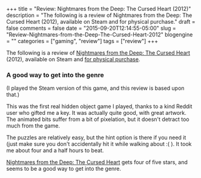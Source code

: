 +++
title = "Review: Nightmares from the Deep: The Cursed Heart (2012)"
description = "The following is a review of Nightmares from the Deep: The Cursed Heart (2012), available on Steam and for physical purchase."
draft = false
comments = false
date = "2015-09-20T12:14:55-05:00"
slug = "Review-Nightmares-from-the-Deep-The-Cursed-Heart-2012"
blogengine = ""
categories = ["gaming", "review"]
tags = ["review"]
+++

<div class="note"><p>The following is a review of <a href="http://store.steampowered.com/app/259740/">Nightmares from the Deep: The Cursed Heart</a> (2012), available on Steam and <a href="http://amzn.to/1WbKptb">for physical purchase</a>.</p></div>

<h3>A good way to get into the genre</h3>

<p>(I played the Steam version of this game, and this review is based upon that.)</p>

<p>This was the first real hidden object game I played, thanks to a kind Reddit user who gifted me a key. It was actually quite good, with great artwork. The animated bits suffer from a bit of pixelation, but it doesn't detract too much from the game.</p>

<p>The puzzles are relatively easy, but the hint option is there if you need it (just make sure you don't accidentally hit it while walking about :( ). It took me about four and a half hours to beat.</p>

<p><a href="http://store.steampowered.com/app/259740/">Nightmares from the Deep: The Cursed Heart</a> gets four of five stars, and seems to be a good way to get into the genre.</p>
